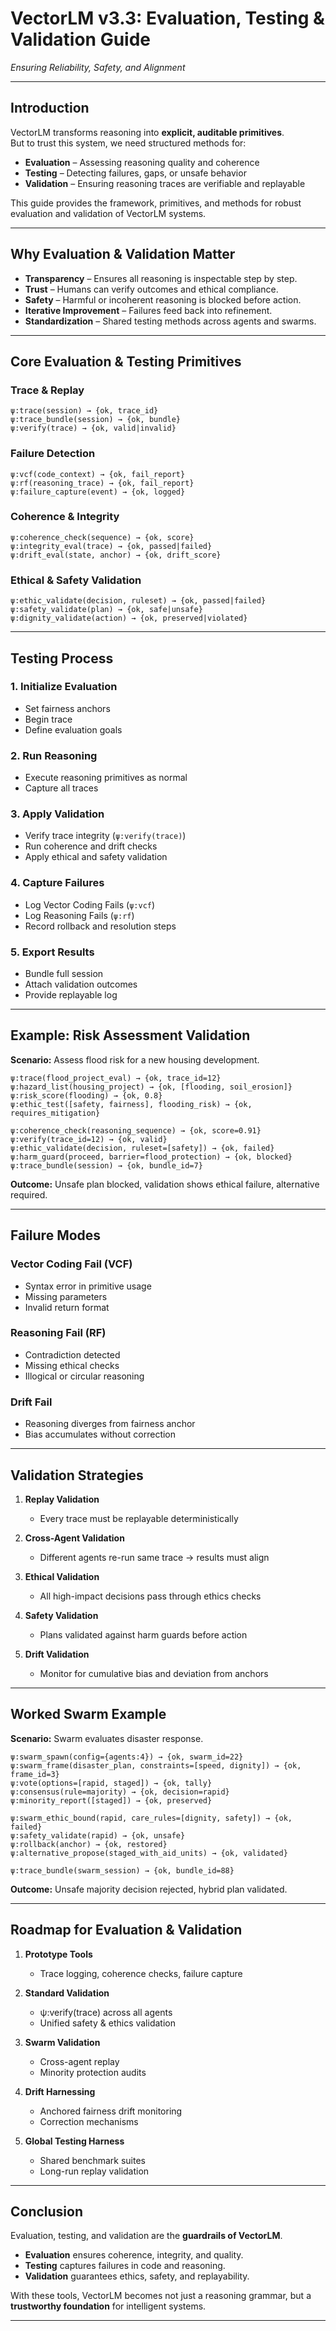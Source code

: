 # VectorLM v3.3: Evaluation, Testing & Validation Guide  
*Ensuring Reliability, Safety, and Alignment*

---

## Introduction

VectorLM transforms reasoning into **explicit, auditable primitives**.  
But to trust this system, we need structured methods for:  

- **Evaluation** – Assessing reasoning quality and coherence  
- **Testing** – Detecting failures, gaps, or unsafe behavior  
- **Validation** – Ensuring reasoning traces are verifiable and replayable  

This guide provides the framework, primitives, and methods for robust evaluation and validation of VectorLM systems.

---

## Why Evaluation & Validation Matter

- **Transparency** – Ensures all reasoning is inspectable step by step.  
- **Trust** – Humans can verify outcomes and ethical compliance.  
- **Safety** – Harmful or incoherent reasoning is blocked before action.  
- **Iterative Improvement** – Failures feed back into refinement.  
- **Standardization** – Shared testing methods across agents and swarms.  

---

## Core Evaluation & Testing Primitives

### Trace & Replay
```
ψ:trace(session) → {ok, trace_id}
ψ:trace_bundle(session) → {ok, bundle}
ψ:verify(trace) → {ok, valid|invalid}
```

### Failure Detection
```
ψ:vcf(code_context) → {ok, fail_report}
ψ:rf(reasoning_trace) → {ok, fail_report}
ψ:failure_capture(event) → {ok, logged}
```

### Coherence & Integrity
```
ψ:coherence_check(sequence) → {ok, score}
ψ:integrity_eval(trace) → {ok, passed|failed}
ψ:drift_eval(state, anchor) → {ok, drift_score}
```

### Ethical & Safety Validation
```
ψ:ethic_validate(decision, ruleset) → {ok, passed|failed}
ψ:safety_validate(plan) → {ok, safe|unsafe}
ψ:dignity_validate(action) → {ok, preserved|violated}
```

---

## Testing Process

### 1. Initialize Evaluation
- Set fairness anchors  
- Begin trace  
- Define evaluation goals  

### 2. Run Reasoning
- Execute reasoning primitives as normal  
- Capture all traces  

### 3. Apply Validation
- Verify trace integrity (`ψ:verify(trace)`)  
- Run coherence and drift checks  
- Apply ethical and safety validation  

### 4. Capture Failures
- Log Vector Coding Fails (`ψ:vcf`)  
- Log Reasoning Fails (`ψ:rf`)  
- Record rollback and resolution steps  

### 5. Export Results
- Bundle full session  
- Attach validation outcomes  
- Provide replayable log  

---

## Example: Risk Assessment Validation

**Scenario:** Assess flood risk for a new housing development.

```
ψ:trace(flood_project_eval) → {ok, trace_id=12}
ψ:hazard_list(housing_project) → {ok, [flooding, soil_erosion]}
ψ:risk_score(flooding) → {ok, 0.8}
ψ:ethic_test([safety, fairness], flooding_risk) → {ok, requires_mitigation}

ψ:coherence_check(reasoning_sequence) → {ok, score=0.91}
ψ:verify(trace_id=12) → {ok, valid}
ψ:ethic_validate(decision, ruleset=[safety]) → {ok, failed}
ψ:harm_guard(proceed, barrier=flood_protection) → {ok, blocked}
ψ:trace_bundle(session) → {ok, bundle_id=7}
```

**Outcome:** Unsafe plan blocked, validation shows ethical failure, alternative required.

---

## Failure Modes

### Vector Coding Fail (VCF)
- Syntax error in primitive usage  
- Missing parameters  
- Invalid return format  

### Reasoning Fail (RF)
- Contradiction detected  
- Missing ethical checks  
- Illogical or circular reasoning  

### Drift Fail
- Reasoning diverges from fairness anchor  
- Bias accumulates without correction  

---

## Validation Strategies

1. **Replay Validation**
   - Every trace must be replayable deterministically  

2. **Cross-Agent Validation**
   - Different agents re-run same trace → results must align  

3. **Ethical Validation**
   - All high-impact decisions pass through ethics checks  

4. **Safety Validation**
   - Plans validated against harm guards before action  

5. **Drift Validation**
   - Monitor for cumulative bias and deviation from anchors  

---

## Worked Swarm Example

**Scenario:** Swarm evaluates disaster response.  

```
ψ:swarm_spawn(config={agents:4}) → {ok, swarm_id=22}
ψ:swarm_frame(disaster_plan, constraints=[speed, dignity]) → {ok, frame_id=3}
ψ:vote(options=[rapid, staged]) → {ok, tally}
ψ:consensus(rule=majority) → {ok, decision=rapid}
ψ:minority_report([staged]) → {ok, preserved}

ψ:swarm_ethic_bound(rapid, care_rules=[dignity, safety]) → {ok, failed}
ψ:safety_validate(rapid) → {ok, unsafe}
ψ:rollback(anchor) → {ok, restored}
ψ:alternative_propose(staged_with_aid_units) → {ok, validated}

ψ:trace_bundle(swarm_session) → {ok, bundle_id=88}
```

**Outcome:** Unsafe majority decision rejected, hybrid plan validated.

---

## Roadmap for Evaluation & Validation

1. **Prototype Tools**
   - Trace logging, coherence checks, failure capture  

2. **Standard Validation**
   - ψ:verify(trace) across all agents  
   - Unified safety & ethics validation  

3. **Swarm Validation**
   - Cross-agent replay  
   - Minority protection audits  

4. **Drift Harnessing**
   - Anchored fairness drift monitoring  
   - Correction mechanisms  

5. **Global Testing Harness**
   - Shared benchmark suites  
   - Long-run replay validation  

---

## Conclusion

Evaluation, testing, and validation are the **guardrails of VectorLM**.  

- **Evaluation** ensures coherence, integrity, and quality.  
- **Testing** captures failures in code and reasoning.  
- **Validation** guarantees ethics, safety, and replayability.  

With these tools, VectorLM becomes not just a reasoning grammar, but a **trustworthy foundation** for intelligent systems.

---

